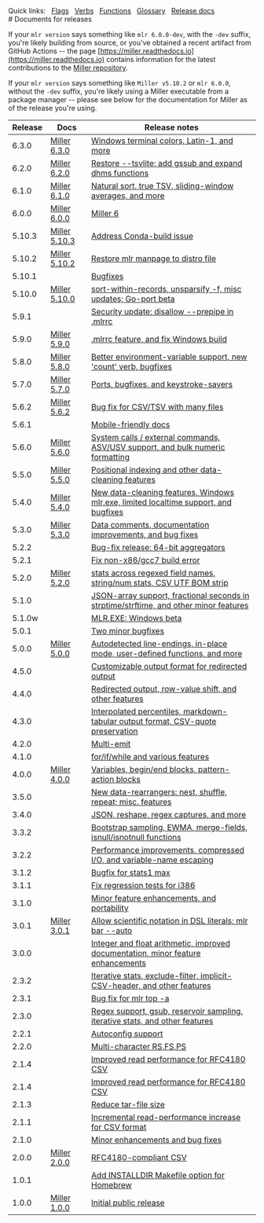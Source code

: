 <!---  PLEASE DO NOT EDIT DIRECTLY. EDIT THE .md.in FILE PLEASE. --->
<div>
<span class="quicklinks">
Quick links:
&nbsp;
<a class="quicklink" href="../reference-main-flag-list/index.html">Flags</a>
&nbsp;
<a class="quicklink" href="../reference-verbs/index.html">Verbs</a>
&nbsp;
<a class="quicklink" href="../reference-dsl-builtin-functions/index.html">Functions</a>
&nbsp;
<a class="quicklink" href="../glossary/index.html">Glossary</a>
&nbsp;
<a class="quicklink" href="../release-docs/index.html">Release docs</a>
</span>
</div>
# Documents for releases

If your `mlr version` says something like `mlr 6.0.0-dev`, with the `-dev` suffix, you're likely building from source, or you've obtained a recent artifact from GitHub Actions -- 
the page [https://miller.readthedocs.io](https://miller.readthedocs.io) contains information for the latest contributions to the [Miller repository](https://github.com/johnkerl/miller).

If your `mlr version` says something like `Miller v5.10.2` or `mlr 6.0.0`, without the `-dev` suffix, you're likely using a Miller executable from a package manager -- please see below for the documentation for Miller as of the release you're using.

| Release | Docs                                                                | Release notes |
|---------|---------------------------------------------------------------------|---------------|
6.3.0     | [Miller 6.3.0](https://johnkerl.org/miller-docs-by-release/6.3.0)  | [Windows terminal colors, Latin-1, and more](https://github.com/johnkerl/miller/releases/tag/v6.3.0) |
6.2.0     | [Miller 6.2.0](https://johnkerl.org/miller-docs-by-release/6.2.0)  | [Restore --tsvlite; add gssub and expand dhms functions](https://github.com/johnkerl/miller/releases/tag/v6.2.0) |
6.1.0     | [Miller 6.1.0](https://johnkerl.org/miller-docs-by-release/6.1.0)  | [Natural sort, true TSV, sliding-window averages, and more](https://github.com/johnkerl/miller/releases/tag/v6.1.0) |
6.0.0     | [Miller 6.0.0](https://johnkerl.org/miller-docs-by-release/6.0.0)  | [Miller 6](https://github.com/johnkerl/miller/releases/tag/v6.0.0) |
5.10.3    | [Miller 5.10.3](https://johnkerl.org/miller-docs-by-release/5.10.3) | [Address Conda-build issue](https://github.com/johnkerl/miller/releases/tag/v5.10.3) |
5.10.2    | [Miller 5.10.2](https://johnkerl.org/miller-docs-by-release/5.10.2) | [Restore mlr manpage to distro file](https://github.com/johnkerl/miller/releases/tag/v5.10.2) |
5.10.1    |                                                                     | [Bugfixes](https://github.com/johnkerl/miller/releases/tag/v5.10.1) |
5.10.0    | [Miller 5.10.0](https://johnkerl.org/miller-docs-by-release/5.10.0) | [sort-within-records, unsparsify -f, misc updates; Go-port beta](https://github.com/johnkerl/miller/releases/tag/v5.10.0) |
5.9.1     |                                                                     | [Security update: disallow --prepipe in .mlrrc](https://github.com/johnkerl/miller/releases/tag/v5.9.1) |
5.9.0     | [Miller 5.9.0](https://johnkerl.org//miller-docs-by-release/5.9.0/) | [.mlrrc feature, and fix Windows build](https://github.com/johnkerl/miller/releases/tag/v5.9.0) |
5.8.0     | [Miller 5.8.0](https://johnkerl.org//miller-docs-by-release/5.8.0/) | [Better environment-variable support, new 'count' verb, bugfixes](https://github.com/johnkerl/miller/releases/tag/v5.8.0) |
5.7.0     | [Miller 5.7.0](https://johnkerl.org//miller-docs-by-release/5.7.0/) | [Ports, bugfixes, and keystroke-savers](https://github.com/johnkerl/miller/releases/tag/v5.7.0) |
5.6.2     | [Miller 5.6.2](https://johnkerl.org//miller-docs-by-release/5.6.2/) | [Bug fix for CSV/TSV with many files](https://github.com/johnkerl/miller/releases/tag/v5.6.2) |
5.6.1     |                                                                     | [Mobile-friendly docs](https://github.com/johnkerl/miller/releases/tag/v5.6.1) |
5.6.0     | [Miller 5.6.0](https://johnkerl.org//miller-docs-by-release/5.6.0/) | [System calls / external commands, ASV/USV support, and bulk numeric formatting](https://github.com/johnkerl/miller/releases/tag/v5.6.0) |
5.5.0     | [Miller 5.5.0](https://johnkerl.org//miller-docs-by-release/5.5.0/) | [Positional indexing and other data-cleaning features](https://github.com/johnkerl/miller/releases/tag/v5.5.0) |
5.4.0     | [Miller 5.4.0](https://johnkerl.org//miller-docs-by-release/5.4.0/) | [New data-cleaning features, Windows mlr.exe, limited localtime support, and bugfixes](https://github.com/johnkerl/miller/releases/tag/5.4.0) |
5.3.0     | [Miller 5.3.0](https://johnkerl.org//miller-docs-by-release/5.3.0/) | [Data comments, documentation improvements, and bug fixes](https://github.com/johnkerl/miller/releases/tag/v5.3.0) |
5.2.2     |                                                                     | [Bug-fix release: 64-bit aggregators](https://github.com/johnkerl/miller/releases/tag/v5.2.2) |
5.2.1     |                                                                     | [Fix non-x86/gcc7 build error](https://github.com/johnkerl/miller/releases/tag/v5.2.1) |
5.2.0     | [Miller 5.2.0](https://johnkerl.org//miller-docs-by-release/5.2.0/) | [stats across regexed field names, string/num stats, CSV UTF BOM strip](https://github.com/johnkerl/miller/releases/tag/v5.2.0) |
5.1.0     |                                                                     | [JSON-array support, fractional seconds in strptime/strftime, and other minor features](https://github.com/johnkerl/miller/releases/tag/v5.1.0) |
5.1.0w    |                                                                     | [MLR.EXE: Windows beta](https://github.com/johnkerl/miller/releases/tag/v5.1.0w) |
5.0.1     |                                                                     | [Two minor bugfixes](https://github.com/johnkerl/miller/releases/tag/v5.0.1) |
5.0.0     | [Miller 5.0.0](https://johnkerl.org//miller-docs-by-release/5.0.0/) | [Autodetected line-endings, in-place mode, user-defined functions, and more](https://github.com/johnkerl/miller/releases/tag/v5.0.0) |
4.5.0     |                                                                     | [Customizable output format for redirected output](https://github.com/johnkerl/miller/releases/tag/v4.5.0) |
4.4.0     |                                                                     | [Redirected output, row-value shift, and other features](https://github.com/johnkerl/miller/releases/tag/v4.4.0) |
4.3.0     |                                                                     | [Interpolated percentiles, markdown-tabular output format, CSV-quote preservation](https://github.com/johnkerl/miller/releases/tag/v4.3.0) |
4.2.0     |                                                                     | [Multi-emit](https://github.com/johnkerl/miller/releases/tag/v4.2.0) |
4.1.0     |                                                                     | [for/if/while and various features](https://github.com/johnkerl/miller/releases/tag/v4.1.0) |
4.0.0     | [Miller 4.0.0](https://johnkerl.org//miller-docs-by-release/4.0.0/) | [Variables, begin/end blocks, pattern-action blocks](https://github.com/johnkerl/miller/releases/tag/v4.0.0) |
3.5.0     |                                                                     | [New data-rearrangers: nest, shuffle, repeat; misc. features](https://github.com/johnkerl/miller/releases/tag/v3.5.0) |
3.4.0     |                                                                     | [JSON, reshape, regex captures, and more](https://github.com/johnkerl/miller/releases/tag/v3.4.0) |
3.3.2     |                                                                     | [Bootstrap sampling, EWMA, merge-fields, isnull/isnotnull functions](https://github.com/johnkerl/miller/releases/tag/v3.3.2) |
3.2.2     |                                                                     | [Performance improvements, compressed I/O, and variable-name escaping](https://github.com/johnkerl/miller/releases/tag/v3.2.2) |
3.1.2     |                                                                     | [Bugfix for stats1 max](https://github.com/johnkerl/miller/releases/tag/v3.1.2) |
3.1.1     |                                                                     | [Fix regression tests for i386](https://github.com/johnkerl/miller/releases/tag/v3.1.1) |
3.1.0     |                                                                     | [Minor feature enhancements, and portability](https://github.com/johnkerl/miller/releases/tag/v3.1.0) |
3.0.1     | [Miller 3.0.1](https://johnkerl.org//miller-docs-by-release/3.0.1/) | [Allow scientific notation in DSL literals; mlr bar --auto](https://github.com/johnkerl/miller/releases/tag/v3.0.1) |
3.0.0     |                                                                     | [Integer and float arithmetic, improved documentation, minor feature enhancements](https://github.com/johnkerl/miller/releases/tag/v3.0.0) |
2.3.2     |                                                                     | [Iterative stats, exclude-filter, implicit-CSV-header, and other features](https://github.com/johnkerl/miller/releases/tag/v2.3.2) |
2.3.1     |                                                                     | [Bug fix for mlr top -a](https://github.com/johnkerl/miller/releases/tag/v2.3.1) |
2.3.0     |                                                                     | [Regex support, gsub, reservoir sampling, iterative stats, and other features](https://github.com/johnkerl/miller/releases/tag/v2.3.0) |
2.2.1     |                                                                     | [Autoconfig support](https://github.com/johnkerl/miller/releases/tag/v2.2.1) |
2.2.0     |                                                                     | [Multi-character RS,FS,PS](https://github.com/johnkerl/miller/releases/tag/v2.2.0) |
2.1.4     |                                                                     | [Improved read performance for RFC4180 CSV](https://github.com/johnkerl/miller/releases/tag/v2.1.4) |
2.1.4     |                                                                     | [Improved read performance for RFC4180 CSV](https://github.com/johnkerl/miller/releases/tag/v2.1.4) |
2.1.3     |                                                                     | [Reduce tar-file size](https://github.com/johnkerl/miller/releases/tag/v2.1.3) |
2.1.1     |                                                                     | [Incremental read-performance increase for CSV format](https://github.com/johnkerl/miller/releases/tag/v2.1.1) |
2.1.0     |                                                                     | [Minor enhancements and bug fixes](https://github.com/johnkerl/miller/releases/tag/v2.1.0) |
2.0.0     | [Miller 2.0.0](https://johnkerl.org//miller-docs-by-release/2.0.0/) | [RFC4180-compliant CSV](https://github.com/johnkerl/miller/releases/tag/v2.0.0) |
1.0.1     |                                                                     | [Add INSTALLDIR Makefile option for Homebrew](https://github.com/johnkerl/miller/releases/tag/v1.0.1) |
1.0.0     | [Miller 1.0.0](https://johnkerl.org//miller-docs-by-release/1.0.0/) | [Initial public release](https://github.com/johnkerl/miller/releases/tag/v1.0.0) |
